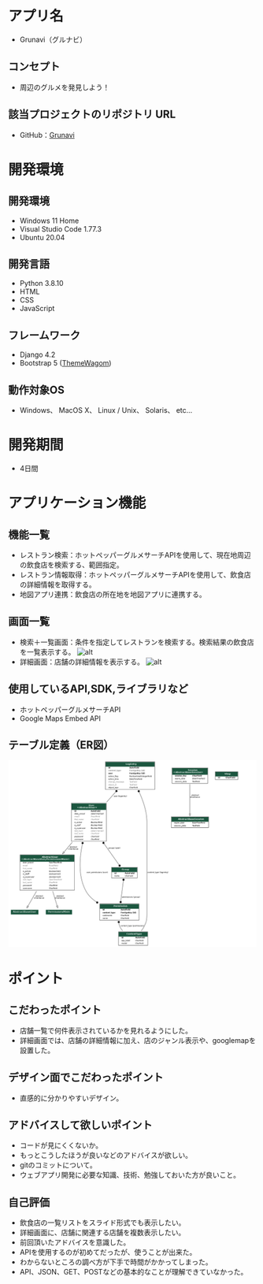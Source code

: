 # アプリ名
- Grunavi（グルナビ）

## コンセプト
- 周辺のグルメを発見しよう！

## 該当プロジェクトのリポジトリ URL
- GitHub：[Grunavi](https://github.com/sorandada/RPRO)

# 開発環境
## 開発環境
- Windows 11 Home
- Visual Studio Code 1.77.3
- Ubuntu 20.04

## 開発言語
- Python 3.8.10
- HTML
- CSS
- JavaScript

## フレームワーク
- Django 4.2
- Bootstrap 5 ([ThemeWagom](https://themewagon.com/theme-framework/bootstrap-5/))

## 動作対象OS
- Windows、
MacOS X、
Linux / Unix、
Solaris、
etc...

# 開発期間
- 4日間

# アプリケーション機能

## 機能一覧
- レストラン検索：ホットペッパーグルメサーチAPIを使用して、現在地周辺の飲食店を検索する、範囲指定。
- レストラン情報取得：ホットペッパーグルメサーチAPIを使用して、飲食店の詳細情報を取得する。
- 地図アプリ連携：飲食店の所在地を地図アプリに連携する。

## 画面一覧
- 検索＋一覧画面：条件を指定してレストランを検索する。検索結果の飲食店を一覧表示する。
![alt](gif/MainPage.gif)
- 詳細画面：店舗の詳細情報を表示する。
![alt](gif/DetailPage.gif)

## 使用しているAPI,SDK,ライブラリなど
- ホットペッパーグルメサーチAPI
- Google Maps Embed API



## テーブル定義（ER図）
![alt](gif/er_diagram.png)

# ポイント
## こだわったポイント
- 店舗一覧で何件表示されているかを見れるようにした。
- 詳細画面では、店舗の詳細情報に加え、店のジャンル表示や、googlemapを設置した。

## デザイン面でこだわったポイント
- 直感的に分かりやすいデザイン。

## アドバイスして欲しいポイント
- コードが見にくくないか。
- もっとこうしたほうが良いなどのアドバイスが欲しい。
- gitのコミットについて。
- ウェブアプリ開発に必要な知識、技術、勉強しておいた方が良いこと。


## 自己評価
- 飲食店の一覧リストをスライド形式でも表示したい。
- 詳細画面に、店舗に関連する店舗を複数表示したい。
- 前回頂いたアドバイスを意識した。
- APIを使用するのが初めてだったが、使うことが出来た。
- わからないところの調べ方が下手で時間がかかってしまった。
- API、JSON、GET、POSTなどの基本的なことが理解できていなかった。
